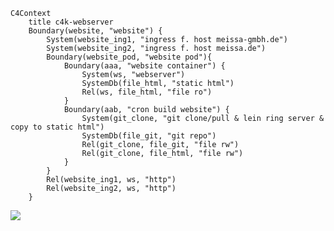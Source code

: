 
```mermaid
C4Context
    title c4k-webserver
    Boundary(website, "website") {
        System(website_ing1, "ingress f. host meissa-gmbh.de")
        System(website_ing2, "ingress f. host meissa.de")
        Boundary(website_pod, "website pod"){
            Boundary(aaa, "website container") {
                System(ws, "webserver")
                SystemDb(file_html, "static html")
                Rel(ws, file_html, "file ro")
            }
            Boundary(aab, "cron build website") {
                System(git_clone, "git clone/pull & lein ring server & copy to static html")
                SystemDb(file_git, "git repo")
                Rel(git_clone, file_git, "file rw")
                Rel(git_clone, file_html, "file rw")
            }           
        }
        Rel(website_ing1, ws, "http")
        Rel(website_ing2, ws, "http")        
    }

```
[![](https://mermaid.ink/img/pako:eNqNU8tugzAQ_JWVD1UqJaka5cSxSX-guSIhgxewamxkL01RxL_XQFExSdr6gtee2ccMvrDMCGQRO-wPRhN-UqzBL5KkELL9--aMqUP7gXa8eDGNFty2q_5cEq4hZt_bmD3CZUT169Q6wmrCJVIXzz3Yfy06B_kWSuMIKpTO8U1RpeVW9Dl-y7C7n2FJXjaa1EbMmgUfevys34DEOZ-DM68Nl9qLEM647NRNpFGxeT8h9JiucqkwKalSPccRJ5lBH95kvaEasgekPgBrrgjd3aHSnpZZoyFtpBJw27nFVIWkJFNGD177AIbgqW6UggdQKDVY7wmMQ_ujzNQtkIG_hgql8JmnAhZrc1eGWTtz3ijG-d-0UMRrXjfb_9zMpB0sCX7u0f6SqA6yLYC7BTAs4guwNavQVlwK_y4HW2JGJVbepshvBea8URSzWHce2tSCE74KScayKOfK4Zrxhsyp1RmLyDY4gY6SF5ZX42H3BTITMPU)](https://mermaid.live/edit#pako:eNqNU8tugzAQ_JWVD1UqJaka5cSxSX-guSIhgxewamxkL01RxL_XQFExSdr6gtee2ccMvrDMCGQRO-wPRhN-UqzBL5KkELL9--aMqUP7gXa8eDGNFty2q_5cEq4hZt_bmD3CZUT169Q6wmrCJVIXzz3Yfy06B_kWSuMIKpTO8U1RpeVW9Dl-y7C7n2FJXjaa1EbMmgUfevys34DEOZ-DM68Nl9qLEM647NRNpFGxeT8h9JiucqkwKalSPccRJ5lBH95kvaEasgekPgBrrgjd3aHSnpZZoyFtpBJw27nFVIWkJFNGD177AIbgqW6UggdQKDVY7wmMQ_ujzNQtkIG_hgql8JmnAhZrc1eGWTtz3ijG-d-0UMRrXjfb_9zMpB0sCX7u0f6SqA6yLYC7BTAs4guwNavQVlwK_y4HW2JGJVbepshvBea8URSzWHce2tSCE74KScayKOfK4Zrxhsyp1RmLyDY4gY6SF5ZX42H3BTITMPU)